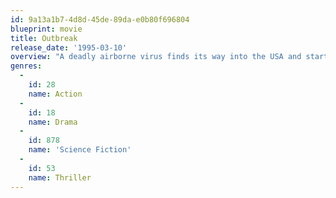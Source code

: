 ```yaml
---
id: 9a13a1b7-4d8d-45de-89da-e0b80f696804
blueprint: movie
title: Outbreak
release_date: '1995-03-10'
overview: "A deadly airborne virus finds its way into the USA and starts killing off people at an epidemic rate. Col Sam Daniels' job is to stop the virus spreading from a small town, which must be quarantined, and to prevent an over reaction by the White House."
genres:
  -
    id: 28
    name: Action
  -
    id: 18
    name: Drama
  -
    id: 878
    name: 'Science Fiction'
  -
    id: 53
    name: Thriller
---
```

